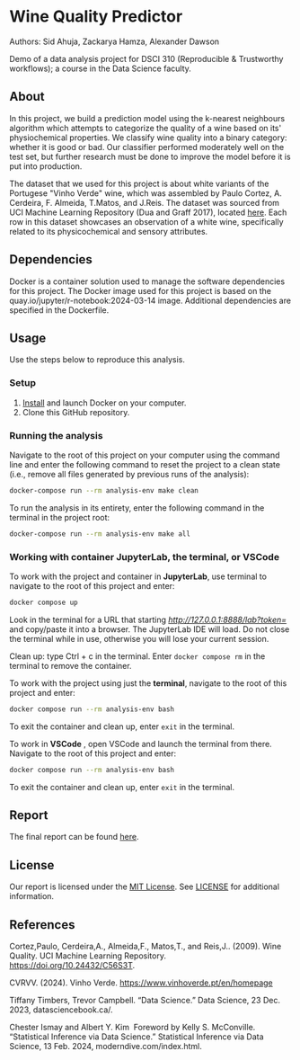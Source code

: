 # Wine Quality Predictor
Authors: Sid Ahuja, Zackarya Hamza, Alexander Dawson

Demo of a data analysis project for DSCI 310 (Reproducible & Trustworthy workflows); a course in the Data Science faculty.

## About
In this project, we build a prediction model using the k-nearest neighbours algorithm which attempts to categorize the quality of a wine based on its' physiochemical properties. We classify wine quality into a binary category: whether it is good or bad. Our classifier performed moderately well on the test set, but further research must be done to improve the model before it is put into production.

The dataset that we used for this project is about white variants of the Portugese "Vinho Verde" wine, which was assembled by Paulo Cortez, A. Cerdeira, F. Almeida, T.Matos, and J.Reis. The dataset was sourced from UCI Machine Learning Repository (Dua and Graff 2017), located [here](https://archive.ics.uci.edu/dataset/186/wine+quality). Each row in this dataset showcases an observation of a white wine, specifically related to its physicochemical and sensory attributes.  

## Dependencies
Docker is a container solution used to manage the software dependencies for this project. The Docker image used for this project is based on the quay.io/jupyter/r-notebook:2024-03-14 image. Additional dependencies are specified in the Dockerfile.

## Usage
Use the steps below to reproduce this analysis.

### Setup
1. [Install](https://www.docker.com/get-started/) and launch Docker on your computer.
2. Clone this GitHub repository.

### Running the analysis
Navigate to the root of this project on your computer using the command line and enter the following command to reset the project to a clean state (i.e., remove all files generated by previous runs of the analysis):

``` bash
docker-compose run --rm analysis-env make clean
```

To run the analysis in its entirety, enter the following command in the terminal in the project root:

``` bash
docker-compose run --rm analysis-env make all
```

### Working with container JupyterLab, the terminal, or VSCode
To work with the project and container in **JupyterLab**, use terminal to navigate to the root of this project and enter:

``` bash
docker compose up
```

Look in the terminal for a URL that starting *http://127.0.0.1:8888/lab?token=* and copy/paste it into a browser. The JupyterLab IDE will load. Do not close the terminal while in use, otherwise you will lose your current session.

Clean up: type Ctrl + c in the terminal. Enter `docker compose rm` in the terminal to remove the container.

To work with the project using just the **terminal**, navigate to the root of this project and enter:

``` bash
docker compose run --rm analysis-env bash
```

To exit the container and clean up, enter `exit` in the terminal.

To work in **VSCode** , open VSCode and launch the terminal from there. Navigate to the root of this project and enter:


``` bash
docker compose run --rm analysis-env bash
```

To exit the container and clean up, enter `exit` in the terminal.

## Report

The final report can be found
[here](https://github.com/DSCI-310-2024/DSCI-310-Group-18_wine-quality-predictor/blob/main/wine_quality_predictor_report.ipynb).

## License
Our report is licensed under the [MIT License](https://opensource.org/license/MIT). See [LICENSE](https://github.com/DSCI-310-2024/DSCI-310-Group-18_wine-quality-predictor/blob/8fb3e227b92abd07962779aa3e01b77c78fdc9d2/LICENSE) for additional information.

## References
Cortez,Paulo, Cerdeira,A., Almeida,F., Matos,T., and Reis,J.. (2009). Wine Quality. UCI Machine Learning Repository. https://doi.org/10.24432/C56S3T.

CVRVV. (2024). Vinho Verde. https://www.vinhoverde.pt/en/homepage

Tiffany Timbers, Trevor Campbell. “Data Science.” Data Science, 23 Dec. 2023, datasciencebook.ca/. 

Chester Ismay and Albert Y. Kim   Foreword by Kelly S. McConville. “Statistical Inference via Data Science.” Statistical Inference via Data Science, 13 Feb. 2024, moderndive.com/index.html. 
